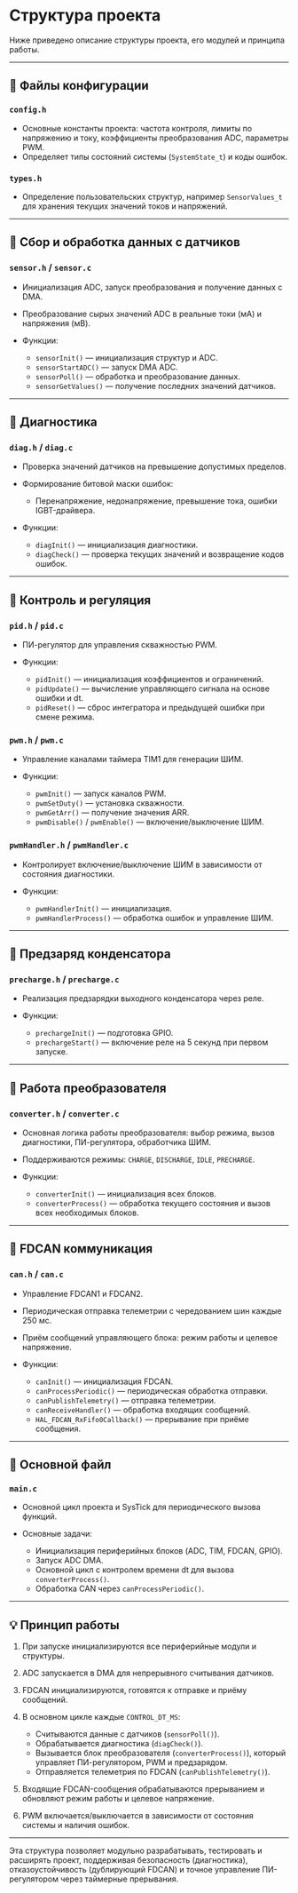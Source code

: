 # Структура проекта

Ниже приведено описание структуры проекта, его модулей и принципа работы.

---

## 📁 Файлы конфигурации

### `config.h`

* Основные константы проекта: частота контроля, лимиты по напряжению и току, коэффициенты преобразования ADC, параметры PWM.
* Определяет типы состояний системы (`SystemState_t`) и коды ошибок.

### `types.h`

* Определение пользовательских структур, например `SensorValues_t` для хранения текущих значений токов и напряжений.

---

## 📁 Сбор и обработка данных с датчиков

### `sensor.h` / `sensor.c`

* Инициализация ADC, запуск преобразования и получение данных с DMA.
* Преобразование сырых значений ADC в реальные токи (мА) и напряжения (мВ).
* Функции:

  * `sensorInit()` — инициализация структур и ADC.
  * `sensorStartADC()` — запуск DMA ADC.
  * `sensorPoll()` — обработка и преобразование данных.
  * `sensorGetValues()` — получение последних значений датчиков.

---

## 📁 Диагностика

### `diag.h` / `diag.c`

* Проверка значений датчиков на превышение допустимых пределов.
* Формирование битовой маски ошибок:

  * Перенапряжение, недонапряжение, превышение тока, ошибки IGBT-драйвера.
* Функции:

  * `diagInit()` — инициализация диагностики.
  * `diagCheck()` — проверка текущих значений и возвращение кодов ошибок.

---

## 📁 Контроль и регуляция

### `pid.h` / `pid.c`

* ПИ-регулятор для управления скважностью PWM.
* Функции:

  * `pidInit()` — инициализация коэффициентов и ограничений.
  * `pidUpdate()` — вычисление управляющего сигнала на основе ошибки и dt.
  * `pidReset()` — сброс интегратора и предыдущей ошибки при смене режима.

### `pwm.h` / `pwm.c`

* Управление каналами таймера TIM1 для генерации ШИМ.
* Функции:

  * `pwmInit()` — запуск каналов PWM.
  * `pwmSetDuty()` — установка скважности.
  * `pwmGetArr()` — получение значения ARR.
  * `pwmDisable()` / `pwmEnable()` — включение/выключение ШИМ.

### `pwmHandler.h` / `pwmHandler.c`

* Контролирует включение/выключение ШИМ в зависимости от состояния диагностики.
* Функции:

  * `pwmHandlerInit()` — инициализация.
  * `pwmHandlerProcess()` — обработка ошибок и управление ШИМ.

---

## 📁 Предзаряд конденсатора

### `precharge.h` / `precharge.c`

* Реализация предзарядки выходного конденсатора через реле.
* Функции:

  * `prechargeInit()` — подготовка GPIO.
  * `prechargeStart()` — включение реле на 5 секунд при первом запуске.

---

## 📁 Работа преобразователя

### `converter.h` / `converter.c`

* Основная логика работы преобразователя: выбор режима, вызов диагностики, ПИ-регулятора, обработчика ШИМ.
* Поддерживаются режимы: `CHARGE`, `DISCHARGE`, `IDLE`, `PRECHARGE`.
* Функции:

  * `converterInit()` — инициализация всех блоков.
  * `converterProcess()` — обработка текущего состояния и вызов всех необходимых блоков.

---

## 📁 FDCAN коммуникация

### `can.h` / `can.c`

* Управление FDCAN1 и FDCAN2.
* Периодическая отправка телеметрии с чередованием шин каждые 250 мс.
* Приём сообщений управляющего блока: режим работы и целевое напряжение.
* Функции:

  * `canInit()` — инициализация FDCAN.
  * `canProcessPeriodic()` — периодическая обработка отправки.
  * `canPublishTelemetry()` — отправка телеметрии.
  * `canReceiveHandler()` — обработка входящих сообщений.
  * `HAL_FDCAN_RxFifo0Callback()` — прерывание при приёме сообщения.

---

## 📁 Основной файл

### `main.c`

* Основной цикл проекта и SysTick для периодического вызова функций.
* Основные задачи:

  * Инициализация периферийных блоков (ADC, TIM, FDCAN, GPIO).
  * Запуск ADC DMA.
  * Основной цикл с контролем времени dt для вызова `converterProcess()`.
  * Обработка CAN через `canProcessPeriodic()`.

---

## 💡 Принцип работы

1. При запуске инициализируются все периферийные модули и структуры.
2. ADC запускается в DMA для непрерывного считывания датчиков.
3. FDCAN инициализируются, готовятся к отправке и приёму сообщений.
4. В основном цикле каждые `CONTROL_DT_MS`:

   * Считываются данные с датчиков (`sensorPoll()`).
   * Обрабатывается диагностика (`diagCheck()`).
   * Вызывается блок преобразователя (`converterProcess()`), который управляет ПИ-регулятором, PWM и предзарядом.
   * Отправляется телеметрия по FDCAN (`canPublishTelemetry()`).
5. Входящие FDCAN-сообщения обрабатываются прерыванием и обновляют режим работы и целевое напряжение.
6. PWM включается/выключается в зависимости от состояния системы и наличия ошибок.

---

Эта структура позволяет модульно разрабатывать, тестировать и расширять проект, поддерживая безопасность (диагностика), отказоустойчивость (дублирующий FDCAN) и точное управление ПИ-регулятором через таймерные прерывания.
